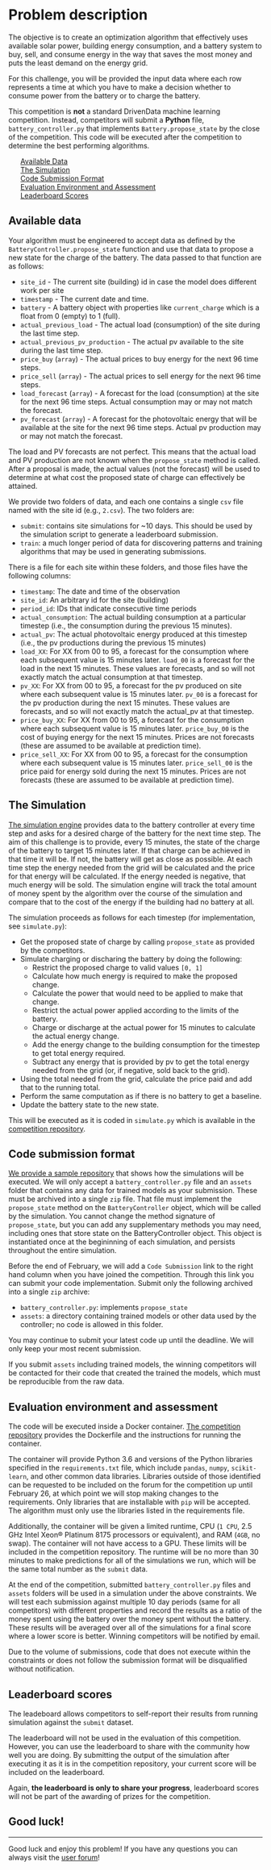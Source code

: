 # Problem description

The objective is to create an optimization algorithm that effectively uses available solar power, building energy consumption, and a battery system to buy, sell, and consume energy in the way that saves the most money and puts the least demand on the energy grid.

For this challenge, you will be provided the input data where each row represents a time at which you have to make a decision whether to consume power from the battery or to charge the battery.

This competition is **not** a standard DrivenData machine learning competition. Instead, competitors will submit a **Python** file, `battery_controller.py` that implements `Battery.propose_state` by the close of the competition. This code will be executed after the competition to determine the best performing algorithms.


<div class="container">
	<div class="row">
		<div class="col-xs-3">
			<ul style="list-style: none">
				<li><a href="#data">Available Data</a></li>
				<li><a href="#sim">The Simulation</a></li>
				<li><a href="#subs">Code Submission Format</a></li>
				<li><a href="#eval">Evaluation Environment and Assessment</a></li>
				<li><a href="#scores">Leaderboard Scores</a></li>
			</ul>
		</div>
	</div>
</div>


<a id="data"></a>

## Available data

Your algorithm must be engineered to accept data as defined by the `BatteryController.propose_state` function and use that data to propose a new state for the charge of the battery. The data passed to that function are as follows:

 - `site_id` - The current site (building) id in case the model does different work per site
 - `timestamp` - The current date and time.
 - `battery` - A battery object with properties like `current_charge` which is a float from 0 (empty) to 1 (full).
 - `actual_previous_load` - The actual load (consumption) of the site during the last time step.
 - `actual_previous_pv_production` - The actual pv available to the site during the last time step.
 - `price_buy` (`array`) - The actual prices to buy energy for the next 96 time steps.
 - `price_sell` (`array`) - The actual prices to sell energy for the next 96 time steps.
 - `load_forecast` (`array`) - A forecast for the load (consumption) at the site for the next 96 time steps. Actual consumption may or may not match the forecast.
 - `pv_forecast` (`array`) - A forecast for the photovoltaic energy that will be available at the site for the next 96 time steps. Actual pv production may or may not match the forecast.

The load and PV forecasts are not perfect. This means that the actual load and PV production are not known when the `propose_state` method is called. After a proposal is made, the actual values (not the forecast) will be used to determine at what cost the proposed state of charge can effectively be attained.

We provide two folders of data, and each one contains a single `csv` file named with the site id (e.g., `2.csv`). The two folders are:

 - `submit`: contains site simulations for ~10 days. This should be used by the simulation script to generate a leaderboard submission.
 - `train`: a much longer period of data for discovering patterns and training algorithms that may be used in generating submissions.

There is a file for each site within these folders, and those files have the following columns:

 - `timestamp`: The date and time of the observation
 - `site_id`: An arbitrary id for the site (building)
 - `period_id`: IDs that indicate consecutive time periods
 - `actual_consumption`: The actual building consumption at a particular timestep (i.e., the consumption during the previous 15 minutes).
 - `actual_pv`: The actual photovoltaic energy produced at this timestep (i.e., the pv productions during the previous 15 minutes)
 - `load_XX`: For XX from 00 to 95, a forecast for the consumption where each subsequent value is 15 minutes later. `load_00` is a forecast for the load in the next 15 minutes. These values are forecasts, and so will not exactly match the actual consumption at that timestep.
 - `pv_XX`: For XX from 00 to 95, a forecast for the pv produced on site where each subsequent value is 15 minutes later. `pv_00` is a forecast for the pv production during the next 15 minutes. These values are forecasts, and so will not exactly match the actual_pv at that timestep.
 - `price_buy_XX`: For XX from 00 to 95, a forecast for the consumption where each subsequent value is 15 minutes later. `price_buy_00` is the cost of buying energy for the next 15 minutes. Prices are not forecasts (these are assumed to be available at prediction time).
 - `price_sell_XX`: For XX from 00 to 95, a forecast for the consumption where each subsequent value is 15 minutes later. `price_sell_00` is the price paid for energy sold during the next 15 minutes. Prices are not forecasts (these are assumed to be available at prediction time).

<a id="sim"></a>

## The Simulation

[The simulation engine](https://github.com/drivendataorg/power-laws-optimization) provides data to the battery controller at every time step and asks for a desired charge of the battery for the next time step. The aim of this challenge is to provide, every 15 minutes, the state of the charge of the battery to target 15 minutes later. If that charge can be achieved in that time it will be. If not, the battery will get as close as possible. At each time step the energy needed from the grid will be calculated and the price for that energy will be calculated. If the energy needed is negative, that much energy will be sold. The simulation engine will track the total amount of money spent by the algorithm over the course of the simulation and compare that to the cost of the energy if the building had no battery at all.

The simulation proceeds as follows for each timestep (for implementation, see `simulate.py`):
 - Get the proposed state of charge by calling `propose_state` as provided by the competitors.
 - Simulate charging or discharing the battery by doing the following:
 	- Restrict the proposed charge to valid values `[0, 1]`
 	- Calculate how much energy is required to make the proposed change.
 	- Calculate the power that would need to be applied to make that change.
 	- Restrict the actual power applied according to the limits of the battery.
 	- Charge or discharge at the actual power for 15 minutes to calculate the actual energy change.
 	- Add the energy change to the building consumption for the timestep to get total energy required.
 	- Subtract any energy that is provided by pv to get the total energy needed from the grid (or, if negative, sold back to the grid).
 - Using the total needed from the grid, calculate the price paid and add that to the running total.
 - Perform the same computation as if there is no battery to get a baseline.
 - Update the battery state to the new state.

 This will be executed as it is coded in `simulate.py` which is available in the [competition repository](https://github.com/drivendataorg/power-laws-optimization).


<a id="subs"></a>

## Code submission format

[We provide a sample repository](https://github.com/drivendataorg/power-laws-optimization) that shows how the simulations will be executed. We will only accept a `battery_controller.py` file and an `assets` folder that contains any data for trained models as your submission. These must be archived into a single `zip` file. That file must implement the `propose_state` method on the `BatteryController` object, which will be called by the simulation. You cannot change the method signature of `propose_state`, but you can add any supplementary methods you may need, including ones that store state on the BatteryController object. This object is instantiated once at the begininning of each simulation, and persists throughout the entire simulation.

Before the end of February, we will add a `Code Submission` link to the right hand column when you have joined the competition. Through this link you can submit your code implementation. Submit only the following archived into a single `zip` archive:

 - `battery_controller.py`: implements `propose_state`
 - `assets`: a directory containing trained models or other data used by the controller; no code is allowed in this folder.

You may continue to submit your latest code up until the deadline. We will only keep your most recent submission.

If you submit `assets` including trained models, the winning competitors will be contacted for their code that created the trained the models, which must be reproducible from the raw data.

<a id="eval"></a>

## Evaluation environment and assessment

The code will be executed inside a Docker container. [The competition repository](https://github.com/drivendataorg/power-laws-optimization) provides the Dockerfile and the instructions for running the container.

The container will provide Python 3.6 and versions of the Python libraries specified in the `requirements.txt` file, which include `pandas`, `numpy`, `scikit-learn`, and other common data libraries. Libraries outside of those identified can be requested to be included on the forum for the competition up until February 26, at which point we will stop making changes to the requirements. Only libraries that are installable with `pip` will be accepted. The algorithm must only use the libraries listed in the requirements file.

Additionally, the container will be given a limited runtime, CPU (`1 CPU`, 2.5 GHz Intel Xeon® Platinum 8175 processors or equivalent), and RAM (`4GB`, no swap). The container will not have access to a GPU. These limits will be included in the competition repository. The runtime will be no more than 30 minutes to make predictions for all of the simulations we run, which will be the same total number as the `submit` data.

At the end of the competition, submitted `battery_controller.py` files and `assets` folders will be used in a simulation under the above constraints. We will test each submission against multiple 10 day periods (same for all competitors) with different properties and record the results as a ratio of the money spent using the battery over the money spent without the battery. These results will be averaged over all of the simulations for a final score where a lower score is better. Winning competitors will be notified by email.

Due to the volume of submissions, code that does not execute within the constraints or does not follow the submission format will be disqualified without notification.

<a id="scores"></a>

## Leaderboard scores

The leadeboard allows competitors to self-report their results from running simulation against the `submit` dataset.

The leaderboard will not be used in the evaluation of this competition. However, you can use the leaderboard to share with the community how well you are doing. By submitting the output of the simulation after executing it as it is in the competition repository, your current score will be included on the leaderboard.

Again, **the leaderboard is only to share your progress**, leaderboard scores will not be part of the awarding of prizes for the competition.


## Good luck!

--------

Good luck and enjoy this problem! If you have any questions you can always visit the [user forum](http://community.drivendata.org/)!
